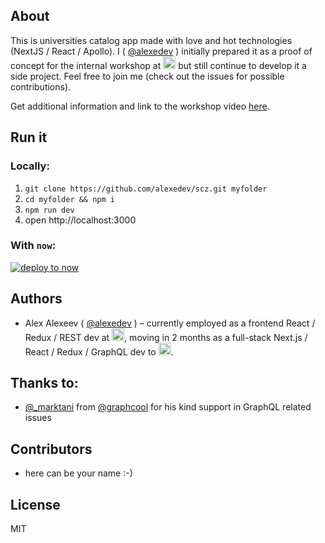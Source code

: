 ## About

This is universities catalog app made with love and hot technologies (NextJS / React / Apollo). I ( [@alexedev](https://alexedev.github.com) ) initially prepared it as a proof of concept for the internal workshop at <a href="https://www.cngroup.dk"><img src="https://www.cngroup.dk/assets/cn-group-logo-5873b97a9c7585365c1d96330387fe97.svg" height="20" ></a> but still continue to develop it a side project. Feel free to join me (check out the issues for possible contributions).

Get additional information and link to the workshop video [here](https://www.graph.cool/forum/t/next-js-react-graphql-presentation-and-demo/90).

## Run it 
### Locally:

1. `git clone https://github.com/alexedev/scz.git myfolder`
2. `cd myfolder && npm i`
3. `npm run dev`
4. open http://localhost:3000 

### With `now`:

[![deploy to now](https://deploy.now.sh/static/button.svg)](https://deploy.now.sh/?repo=https://github.com/alexedev/scz)

## Authors

- Alex Alexeev ( [@alexedev](https://alexedev.github.com) ) – currently employed as a frontend React / Redux / REST dev at <a href="https://www.cngroup.dk"><img src="https://www.cngroup.dk/assets/cn-group-logo-5873b97a9c7585365c1d96330387fe97.svg" height="20" ></a>, moving in 2 months as a full-stack Next.js / React / Redux / GraphQL dev to <a href="https://kiwi.com/images/logos/kiwi-navbar.png"><img src="https://kiwi.com/images/logos/kiwi-navbar.png" height="20" ></a>.

## Thanks to:
- [@_marktani](https://github.io/marktani) from  [@graphcool](https://twitter.com/graphcool) for his kind support in GraphQL related issues

## Contributors
- here can be your name :-)

## License

MIT